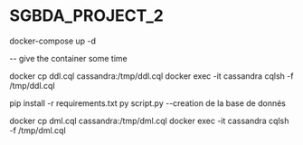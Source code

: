# SGBDA_PROJECT_2

docker-compose up -d

-- give the container some time

docker cp ddl.cql cassandra:/tmp/ddl.cql
docker exec -it cassandra cqlsh -f /tmp/ddl.cql    

pip install -r requirements.txt
py script.py --creation de la base de donnés

docker cp dml.cql cassandra:/tmp/dml.cql
docker exec -it cassandra cqlsh -f /tmp/dml.cql    
